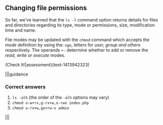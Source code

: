 ## Changing file permissions

So far, we've learned that the `ls -l` command option returns details for files and directories regarding its type, mode or permissions, size, modification time and name.

File modes may be updated with the `chmod` command which accepts the _mode_ definition by using the: `ugo`, letters for _user, group and others_ respectively. The operands `+-` determine whether to add or remove the _read, write or execute_ modes.

{Check It!|assessment}(test-1413942323)

|||guidance
### Correct answers
1. `ls -alh` (the order of the `-alh` options may vary)
2. `chmod u-w+rx,g-rx+w,o-rwx index.php`
3. `chmod u-rx+w,go+rw-x admin`

|||